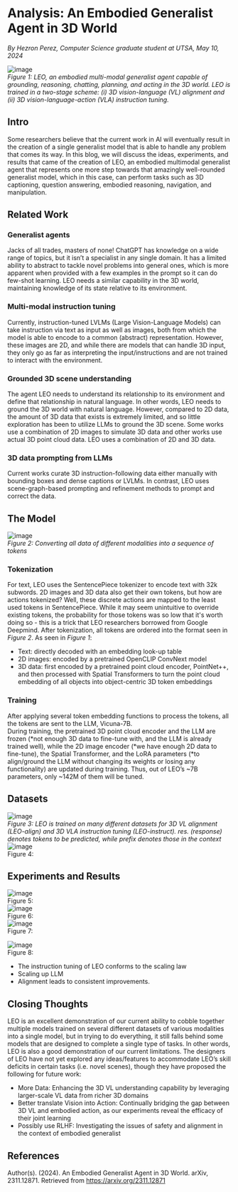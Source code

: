 # Analysis: An Embodied Generalist Agent in 3D World
_By Hezron Perez, Computer Science graduate student at UTSA, May 10, 2024_


![image](https://github.com/HEZR0N/LLM_blogs/assets/99786488/67386294-a0de-4cbd-828f-5933db993678)      
_Figure 1: LEO, an embodied multi-modal generalist agent capable of grounding, reasoning, chatting, planning, and acting in the 3D world. LEO is trained in a two-stage scheme: (i) 3D vision-language (VL) alignment and (ii) 3D vision-language-action (VLA) instruction tuning._

## Intro
Some researchers believe that the current work in AI will eventually result in the creation of a single generalist model that is able to handle any problem that comes its way. In this blog, we will discuss the ideas, experiments, and results that came of the creation of LEO, an embodied multimodal generalist agent that represents one more step towards that amazingly well-rounded generalist model, which in this case, can perform tasks such as 3D captioning, question answering, embodied reasoning, navigation, and manipulation.
## Related Work
### Generalist agents
Jacks of all trades, masters of none! ChatGPT has knowledge on a wide range of topics, but it isn’t a specialist in any single domain. It has a limited ability to abstract to tackle novel problems into general ones, which is more apparent when provided with a few examples in the prompt so it can do few-shot learning. LEO needs a similar capability in the 3D world, maintaining knowledge of its state relative to its environment. 
### Multi-modal instruction tuning
Currently, instruction-tuned LVLMs (Large Vision-Language Models) can take instruction via text as input as well as images, both from which the model is able to encode to a common (abstract) representation. However, these images are 2D, and while there are models that can handle 3D input, they only go as far as interpreting the input/instructions and are not trained to interact with the environment. 
### Grounded 3D scene understanding
The agent LEO needs to understand its relationship to its environment and define that relationship in natural language. In other words, LEO needs to ground the 3D world with natural language. However, compared to 2D data, the amount of 3D data that exists is extremely limited, and so little exploration has been to utilize LLMs to ground the 3D scene. Some works use a combination of 2D images to simulate 3D data and other works use actual 3D point cloud data. LEO uses a combination of 2D and 3D data. 
### 3D data prompting from LLMs
Current works curate 3D instruction-following data either manually with bounding boxes and dense captions or LVLMs. In contrast, LEO uses scene-graph-based prompting and refinement methods to prompt and correct the data.
## The Model
![image](https://github.com/HEZR0N/LLM_blogs/assets/99786488/148abe01-271d-4df4-bff8-50e4ddd361c1)         
_Figure 2: Converting all data of different modalities into a sequence of tokens_         
### Tokenization
For text, LEO uses the SentencePiece tokenizer to encode text with 32k subwords. 2D images and 3D data also get their own tokens, but how are actions tokenized? Well,  these discrete actions are mapped to the least used tokens in SentencePiece. While it may seem unintuitive to override existing tokens, the probability for those tokens was so low that it's worth doing so - this is a trick that LEO researchers borrowed from Google Deepmind. After tokenization, all tokens are ordered into the format seen in _Figure 2_. As seen in _Figure 1_:
- Text: directly decoded with an embedding look-up table
-  2D images: encoded by a pretrained OpenCLIP ConvNext model
- 3D data: first encoded by a pretrained point cloud encoder, PointNet++, and then processed with  Spatial Transformers to turn the point cloud embedding of all objects into object-centric 3D token embeddings
### Training
After applying several token embedding functions to process the tokens, all the tokens are sent to the LLM, Vicuna-7B.              
During training, the pretrained 3D point cloud encoder and the LLM are frozen (*not enough 3D data to fine-tune with, and the LLM is already trained well), while the 2D image encoder (*we have enough 2D data to fine-tune), the Spatial Transformer, and the LoRA parameters (*to align/ground the LLM without changing its weights or losing any functionality) are updated during training. Thus, out of LEO’s ~7B parameters, only ~142M of them will be tuned.          
## Datasets
![image](https://github.com/HEZR0N/LLM_blogs/assets/99786488/4a1da4c0-a9a7-4dcb-bd83-036a699c98b2)       
_Figure 3: LEO is trained on many different datasets for 3D VL alignment (LEO-align) and 3D VLA instruction tuning (LEO-instruct). res. (response) denotes tokens to be predicted, while prefix denotes those in the context_     
![image](https://github.com/HEZR0N/LLM_blogs/assets/99786488/8dec55bc-043d-4ac0-a968-19e61126b20c)       
Figure 4:      
## Experiments and Results
![image](https://github.com/HEZR0N/LLM_blogs/assets/99786488/b66487a0-2744-47ef-9e20-9ede83cd219b)    
Figure 5:      
![image](https://github.com/HEZR0N/LLM_blogs/assets/99786488/a78a1c7e-23be-4e59-ba9b-42b876a92f84)      
Figure 6:     
![image](https://github.com/HEZR0N/LLM_blogs/assets/99786488/b8fc10a8-70a5-4916-8e37-5ecc28f6a740)     
Figure 7:      


![image](https://github.com/HEZR0N/LLM_blogs/assets/99786488/9e8d59b1-169a-412b-94ff-120ac5f3d23c)     
Figure 8:     

 - The instruction tuning of LEO conforms to the scaling law
 - Scaling up LLM
 - Alignment leads to consistent improvements.
## Closing Thoughts
LEO is an excellent demonstration of our current ability to cobble together multiple models trained on several different datasets of various modalities into a single model, but in trying to do everything, it still falls behind some models that are designed to complete a single type of tasks. In other words, LEO is also a good demonstration of our current limitations. The designers of LEO have not yet explored any ideas/features to accommodate LEO’s skill deficits in certain tasks (i.e. novel scenes), though they have proposed the following for future work:
 - More Data: Enhancing the 3D VL understanding capability by leveraging larger-scale VL data from richer 3D domains
 - Better translate Vision into Action: Continually bridging the gap between 3D VL and embodied action, as our experiments reveal the efficacy of their joint learning
 - Possibly use RLHF: Investigating the issues of safety and alignment in the context of embodied generalist

## References
Author(s). (2024). An Embodied Generalist Agent in 3D World. arXiv, 2311.12871. Retrieved from https://arxiv.org/2311.12871
